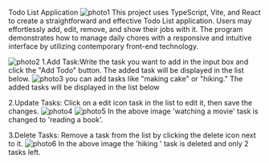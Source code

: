 Todo List Application
![photo1](https://github.com/user-attachments/assets/247b1ecc-ae38-4b6d-bc47-2cc6976bab05)
This project uses TypeScript, Vite, and React to create a straightforward and effective Todo List application. Users may effortlessly add, edit, remove, and show their jobs with it. The program demonstrates how to manage daily chores with a responsive and intuitive interface by utilizing contemporary front-end technology.


![photo2](https://github.com/user-attachments/assets/97929937-b9df-4a96-94d0-6f02244b7431)
1.Add Task:Write the task you want to add in the input box and click the "Add Todo" button. The added task will be displayed in the list below.
![photo3](https://github.com/user-attachments/assets/297ed4fe-f054-4746-b86d-f258f73b45db)
you can add tasks like "making cake" or "hiking." The added tasks will be displayed in the list below

2.Update Tasks: Click on a edit icon task in the list to edit it, then save the changes.
![photo4](https://github.com/user-attachments/assets/204865e9-38d2-4dfb-9cc0-10c0fbe64b1d)
![photo5](https://github.com/user-attachments/assets/76e2b397-7af5-4b98-bb97-83ffa31c8c6e)
In the above image 'watching a movie' task is changed to 'reading a book'.

3.Delete Tasks: Remove a task from the list by clicking the delete icon next to it.
![photo6](https://github.com/user-attachments/assets/e2bdf538-c0e3-481f-a07e-53411ecfd7ab)
In the above image  the 'hiking ' task is deleted and only 2 tasks left.


